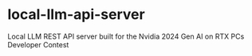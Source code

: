 # local-llm-api-server
Local LLM REST API server built for the Nvidia 2024 Gen AI on RTX PCs Developer Contest

